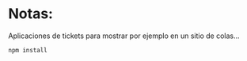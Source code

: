 # Notas:
Aplicaciones de tickets para mostrar por ejemplo en un sitio de colas...

```
npm install
```
